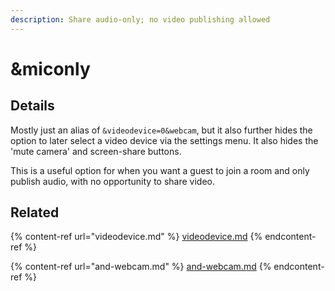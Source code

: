 ```yaml
---
description: Share audio-only; no video publishing allowed
---
```


# \&miconly

## Details

Mostly just an alias of `&videodevice=0&webcam`, but it also further hides the option to later select a video device via the settings menu. It also hides the 'mute camera' and screen-share buttons.

This is a useful option for when you want a guest to join a room and only publish audio, with no opportunity to share video.

## Related

{% content-ref url="videodevice.md" %}
[videodevice.md](videodevice.md)
{% endcontent-ref %}

{% content-ref url="and-webcam.md" %}
[and-webcam.md](and-webcam.md)
{% endcontent-ref %}
